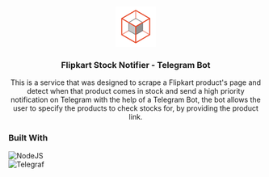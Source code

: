 <br />
<div align="center">
  <a href="https://github.com/othneildrew/Best-README-Template">
    <img src="https://raw.githubusercontent.com/telegraf/telegraf/HEAD/docs/assets/logo.svg" alt="Logo" width="80" height="80">
  </a>

  <h3 align="center">Flipkart Stock Notifier - Telegram Bot</h3>

  <p align="center">
This is a service that was designed to scrape a Flipkart product's page and detect when that product comes in stock and send a high priority notification on Telegram with the help of a Telegram Bot, the bot allows the user to specify the products to check stocks for, by providing the product link.
</div>


### Built With

![NodeJS](https://img.shields.io/badge/Node.JS-green?style=for-the-badge&logo=Node.js&logoColor=white) <br>
![Telegraf](https://img.shields.io/badge/Telegraf&nbsp;(npm)-red?style=for-the-badge&logo=Node.js&logoColor=white)
